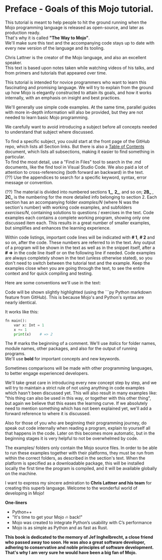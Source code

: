 # Preface - Goals of this Mojo tutorial.

This tutorial is meant to help people to hit the ground running when the Mojo programming language is released as open-source, and later as production ready.  
That's why it is called **"The Way to Mojo"**.  
We'll make sure this text and the accompanying code stays up to date with every new version of the language and its tooling.  

Chris Lattner is the creator of the Mojo language, and also an excellent speaker.  
This text is based upon notes taken while watching videos of his talks, and from primers and tutorials that appeared over time.

This tutorial is intended for novice programmers who want to learn this fascinating and promising language. We will try to explain from the ground up how Mojo is elegantly constructed to attain its goals, and how it works internally, with an emphasis on insight and best practices. 

We'll generally use simple code examples. At the same time, parallel guides with more in-depth information will also be provided, but they are not needed to learn basic Mojo programming.

We carefully want to avoid introducing a subject before all concepts needed to understand that subject where discussed. 

To find a specific subject, you could start at the front page of the GitHub repo, which lists all Section links. But there is also a [Table of Contents](https://github.com/Ivo-Balbaert/The_Book_Of_Mojo/blob/master/book/Table_of_Contents.md) document, which lists all subsections, making it easier to find something in particular.  
To find the most detail, use a "Find in Files" tool to search in the .md documents, like the find tool in Visual Studio Code. We also paid a lot of attention to cross-referencing (both forward an backward) in the text.  
(??) Use the appendices to search for a specific keyword, syntax, error message or convention.

(??) The material is divided into numbered sections **1_**, **2_**, and so on; **2B_** , **2C_** is the numbering for the more detailed info belonging to section 2. Each section has an accompanying folder _examples/N_  (where N was the section's number) with working code examples, and subfolders _exercises/N_, containing solutions to questions / exercises in the text. Code examples each contains a complete working program, showing only one discussed item each.
This results in a great number of smaller examples, but simplifies and enhances the learning experience.

Within code listings, important code lines will be indicated with **# 1**, **# 2** and so on, after the code. These numbers are referred to in the text. Any output of a program will be shown in the text as well as in the snippet itself, after a **# =>** in the code line itself or on the following line if needed.
Code examples are always completely shown in the text (unless otherwise stated), so you don't need to switch between the tutorial text and the example. Keep the examples close when you are going through the text, to see the entire context and for quick compiling and testing.

Here are some conventions we'll use in the text:

Code will be shown slightly highlighted (using the ```py Python markdown feature from GitHub). This is because Mojo's and Python's syntax are nearly identical.

It works like this:
```py
fn main():
    var x: Int = 1
    x += 1
    print(x)    # => 2
```

The # marks the beginning of a comment.
We'll use _italics_ for folder names, module names, other packages, and also for the output of running programs.  
We'll use **bold** for important concepts and new keywords.

Sometimes comparisons will be made with other programming languages, to better engage experienced developers.

We'll take great care in introducing every new concept step by step, and we will try to maintain a strict rule of not using anything in code examples which hasn't been discussed yet. This will also result in many examples like: "this thing can also be used in this way, or together with this other thing", but again we believe that this eases the learning curve.
If we absolutely need to mention something which has not been explained yet, we'll add a forward reference to where it is discussed.

Also for those of you who are beginning their programming journey, do speak out code internally when reading a program, explain to yourself all that happens in the code. 
Later on this becomes more automatic, but in the beginning stages it is very helpful to not be overwhelmed by code.

The examples/ folders only contain the Mojo source files. In order to be able to run these examples together with their platforms, they must be run from within the correct folders, as described in the section's text. When the platform is specified as a downloadable package, this will be installed locally the first time the program is compiled, and it will be available globally on the machine.

I want to express my sincere admiration to **Chris Lattner and his team** for creating this superb language. Welcome to the wonderful world of developing in Mojo!

**One-liners**
* Python++
* "It's time to get your Mojo 🔥 back!"
* Mojo was created to integrate Python’s usability with C’s performance
* Mojo is as simple as Python and as fast as Rust.

**This book is dedicated to the memory of Jef Inghelbrecht, a close friend who passed away too soon.
He was also a great software developer, adhering to conservative and noble principles of software development.
That's why I am very sure he would have been a big fan of Mojo.**

